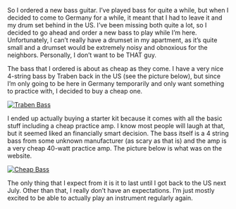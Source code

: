 So I ordered a new bass guitar. I’ve played bass for quite a while, but when I decided to come to Germany for a while, it meant that I had to leave it and my drum set behind in the US. I’ve been missing both quite a lot, so I decided to go ahead and order a new bass to play while I’m here. Unfortunately, I can’t really have a drumset in my apartment, as it’s quite small and a drumset would be extremely noisy and obnoxious for the neighbors. Personally, I don’t want to be THAT guy.

The bass that I ordered is about as cheap as they come. I have a very nice 4-string bass by Traben back in the US (see the picture below), but since I’m only going to be here in Germany temporarily and only want something to practice with, I decided to buy a cheap one.

[![Traben Bass](traben-bass.thumbnail.jpg)](http://www.alexseifert.com/news/wp-content/uploads/2007/11/traben-bass.jpg "Traben Bass")

I ended up actually buying a starter kit because it comes with all the basic stuff including a cheap practice amp. I know most people will laugh at that, but it seemed liked an financially smart decision. The bass itself is a 4 string bass from some unknown manufacturer (as scary as that is) and the amp is a very cheap 40-watt practice amp. The picture below is what was on the website.

[![Cheap Bass](cheap-bass.thumbnail.jpg)](http://www.alexseifert.com/news/wp-content/uploads/2007/11/cheap-bass.jpg "Cheap Bass")

The only thing that I expect from it is it to last until I got back to the US next July. Other than that, I really don’t have an expectations. I’m just mostly excited to be able to actually play an instrument regularly again.